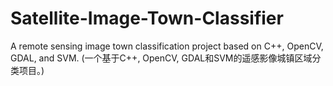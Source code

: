 # Satellite-Image-Town-Classifier
A remote sensing image town classification project based on C++, OpenCV, GDAL, and SVM. (一个基于C++, OpenCV, GDAL和SVM的遥感影像城镇区域分类项目。)
